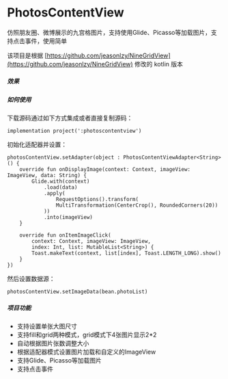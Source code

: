 # PhotosContentView
仿照朋友圈、微博展示的九宫格图片，支持使用Glide、Picasso等加载图片，支持点击事件，使用简单

该项目是根据 [https://github.com/jeasonlzy/NineGridView](https://github.com/jeasonlzy/NineGridView) 修改的 kotlin 版本

##### 效果

##### 如何使用
下载源码通过如下方式集成或者直接复制源码：
```
implementation project(':photoscontentview')
```
初始化适配器并设置：
```
photosContentView.setAdapter(object : PhotosContentViewAdapter<String>() {
    override fun onDisplayImage(context: Context, imageView: ImageView, data: String) {
        Glide.with(context)
            .load(data)
            .apply(
                RequestOptions().transform(
                MultiTransformation(CenterCrop(), RoundedCorners(20))
            ))
            .into(imageView)
    }

    override fun onItemImageClick(
        context: Context, imageView: ImageView,
        index: Int, list: MutableList<String>) {
        Toast.makeText(context, list[index], Toast.LENGTH_LONG).show()
    }
})
```
然后设置数据源：
```
photosContentView.setImageData(bean.photoList)
```
##### 项目功能
- 支持设置单张大图尺寸
- 支持fill和grid两种模式，grid模式下4张图片显示2*2
- 自动根据图片张数调整大小
- 根据适配器模式设置图片加载和自定义的ImageView
- 支持Glide、Picasso等加载图片
- 支持点击事件
